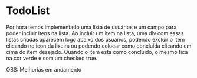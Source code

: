 # TodoList

Por hora temos implementado uma lista de usuários e um campo para poder incluir itens na lista. 
Ao incluir um item na lista, uma div com essas listas criadas aparecem logo abaixo dos usuários, podendo excluir o item clicando no icon da lixeira ou podendo colocar como concluída clicando em cima do item desejado.
Quando o item está como concluído, o mesmo fica na cor verde e com um checked true.

OBS: Melhorias em andamento
